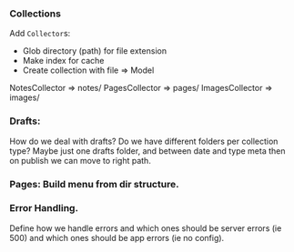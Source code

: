 ### Collections
Add `Collector`s:
- Glob directory (path) for file extension
- Make index for cache
- Create collection with file => Model

NotesCollector => notes/
PagesCollector => pages/
ImagesCollector => images/

### Drafts:
How do we deal with drafts?
Do we have different folders per collection type?
Maybe just one drafts folder, and between date and type meta then on publish we can move to right path.


### Pages: Build menu from dir structure. 


### Error Handling. 
Define how we handle errors and which ones should be server errors (ie 500) and which ones should be app errors (ie no config).
